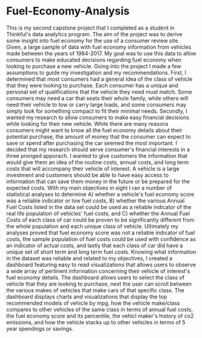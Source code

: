 # Fuel-Economy-Analysis
  This is my second capstone project that I completed as a student in Thinkful's data analytics program. The aim of the project was to derive some insight into fuel economy for the use of a consumer review site. Given, a large sample of data with fuel economy information from vehicles made between the years of 1984-2017.
  My goal was to use this data to allow consumers to make educated decisions regarding fuel economy when looking to purchase a new vehicle. Going into the project I made a few assumptions to guide my investigation and my recommendations. First, I determined that most consumers had a general idea of the class of vehicle that they were looking to purchase. Each consumer has a unique and personal set of qualifications that the vehicle they need must match. Some consumers may need a car that seats their whole family, while others will need their vehicle to tow or carry large loads, and some consumers may simply look for something compact to fit their minimal needs.
  Secondly, I wanted my research to allow consumers to make easy financial decisions while looking for their new vehicle. While there are many reasons consumers might want to know all the fuel economy details about their potential purchase, the amount of money that the consumer can expect to save or spend after purchasing the car seemed the most important. I decided that my research should serve consumer's financial interests in a three pronged apporach. I wanted to give customers the information that would give them an idea of the routine costs, annual costs, and long term costs that will accompany their vehicle of interest. A vehicle is a large investment and customers should be able to have easy access to information that can save them money in the future or be prepared for the expected costs.
  With my main objectives in sight I ran a number of statistical analyses to determine A) whether a vehicle's fuel economy score was a reliable indicator or low fuel costs, B) whether the various Annual Fuel Costs listed in the data set could be used as a reliable indicator of the real life population of vehicles' fuel costs, and C) whether the Annual Fuel Costs of each class of car could be proven to be significantly different from the whole population and each unique class of vehicle. Ultimately my analyses proved that fuel economy score was not a reliable indicator of fuel costs, the sample population of fuel costs could be used with confidence as an indicator of actual costs, and lastly that each class of car did have a unique set of short term and long term fuel costs.
  Knowing what information in the dataset was reliable and related to my objectives, I created a dashboard featuring easy to read visualizations that allows users to observe a wide array of pertinent information concerning their vehicle of interest's fuel economy details. The dashboard allows users to select the class of vehicle that they are looking to purchase, next the user can scroll between the various makes of vehicles that make cars of that specific class. The dashboard displays charts and visualizations that display the top recommended models of vehicle by mpg, how the vehicle make/class compares to other vehicles of the same class in terms of annual fuel costs, the fuel economy score and its percentile, the vehicl maker's history of co2 emissions, and how the vehicle stacks up to other vehicles in terms of 5 year spendings or savings.
